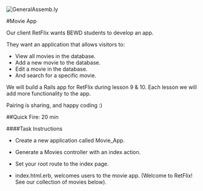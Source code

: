 ![GeneralAssemb.ly](http://studio.generalassemb.ly/GA_Slide_Assets/Exercise_icon_md.png)


#Movie App

Our client RetFlix wants BEWD students to develop an app.

They want an application that allows visitors to:

*	View all movies in the database.
*	Add a new movie to the database.
*	Edit a movie in the database.
*	And search for a specific movie.

We will build a Rails app for RetFlix during lesson 9 & 10. Each lesson we will add more functionality to the app.

Pairing is sharing, and happy coding :)

##Quick Fire: 20 min

####Task Instructions

*	Create a new application called Movie_App.

*	Generate a Movies controller with an index action.

*	Set your root route to the index page.

*	index.html.erb, welcomes users to the movie app. (Welcome to RetFlix! See our collection of movies below).

